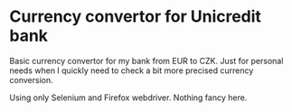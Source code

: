 # Currency convertor for Unicredit bank

Basic currency convertor for my bank from EUR to CZK. Just for personal needs when I quickly need to check a bit more precised currency conversion.

Using only Selenium and Firefox webdriver. Nothing fancy here.
